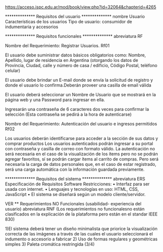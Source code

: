 
https://acceso.ispc.edu.ar/mod/book/view.php?id=32064&chapterid=4265


************** Requisitos del usuario ************** nombre Usuario
Características de los usuarios
Tipo de usuario: consumidor de indumentaria y accesorios



************** Requisitos funcionales ************** abreviatura RF

Nombre del Requerimiento:
Registrar Usuarios. Rf01

El usuario debe suministrar datos básicos obligatorios como: Nombre, Apellido, lugar de residencia en Argentina (otorgando los datos de Provincia, Ciudad, calle y número de casa / edificio, Código Postal, teléfono celular) 

El usuario debe brindar un E-mail donde se envía la solicitud de registro y donde el usuario lo confirma.Deberán proveer una casilla de email válida

El usuario deberá seleccionar un Nombre de Usuario que se mostrará en la página web y una Password para ingresar en ella.

Ingresarán una contraseña de 6 caracteres dos veces para confirmar la selección (Esta contraseña se pedirá a la hora de autenticarse)


Nombre del Requerimiento: 
Autenticación del usuario e ingresos permitidos Rf02

Los usuarios deberán identificarse para acceder a la sección de sus datos y comprar productos
Los usuarios autenticados podrán ingresar a su portal con contraseña y casilla de correo con formato válido.
La autenticación no será necesaria en el caso de la visualización de los ítems pero no se podrán agregar favoritos, sí se podrán cargar ítems al carrito de compras.
Pero será necesaria la carga de datos personales que, en el caso de estar registrado, será una carga automática con la información guardada previamente.


************** Requisitos del sistema ************** abreviatura ERS Especificación de Requisitos Software
Restricciones:
• Interfaz para ser usada con internet.
• Lenguajes y tecnologías en uso: HTML, CSS, JavaScript
• El sistema se diseñará según un modelo cliente/servidor.

VER ** Requerimientos NO Funcionales (usabilidad- experiencia del usuario) abreviatura RNF 
(Los requerimientos no funcionalesno están clasificados en la explicación de la plataforma pero están en el standar IEEE 830)

  1)El sistema deberá tener un diseño minimalista que priorice la visualización correcta de las imágenes a través de las cuales el usuario seleccionará el indumento o accesorio a fabricar
  2) Uso de formas regulares y geométricas simples
  3) Paleta cromática restringida (3/4)






